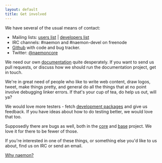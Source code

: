 ```yaml
---
layout: default
title: Get involved
---
```

We have several of the usual means of contact:

 * Mailing lists: [users list](https://www.monitoring-lists.org/list/listinfo/naemon-users/) | [developers list](https://www.monitoring-lists.org/list/listinfo/naemon-dev/)
 * IRC channels: #naemon and #naemon-devel on freenode
 * [Github](https://github.com/naemon) with code and bug tracker.
 * Twitter: [@naemoncore][twitter]

We need our own [documentation](/documentation) quite desperately. If you want to send us pull requests, or discuss how we should run the documentation project, get in touch.

We're in great need of people who like to write web content, draw logos, tweet, make things pretty, and general do all the things that at no point involve debugging linker errors. If that's your cup of tea, do help us out, will ya?

We would love more testers - fetch [development packages](/download) and give us feedback. If you have ideas about how to do testing better, we would love that too.

Supposedly there are bugs as well, both in the [core] and [base] project. We love it for there to be fewer of those.

If you're interested in one of these things, or something else you'd like to us about, find us on IRC or send an email.

[Why naemon?][why]

[core]: https://github.com/naemon/naemon-core/issues
[base]: https://github.com/naemon/naemon/issues
[why]: /project.html
[twitter]: https://twitter.com/naemoncore
